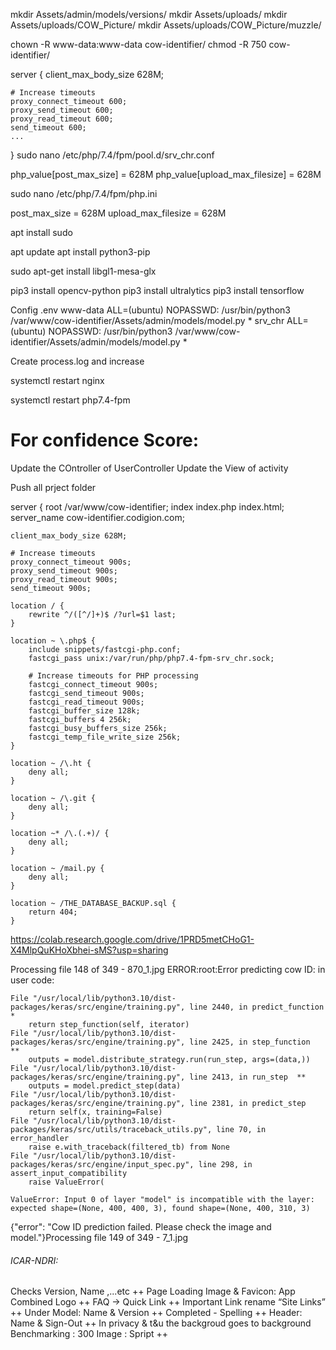 
mkdir Assets/admin/models/versions/
mkdir Assets/uploads/
mkdir Assets/uploads/COW_Picture/
mkdir Assets/uploads/COW_Picture/muzzle/



chown -R www-data:www-data cow-identifier/
chmod -R 750 cow-identifier/




server {
    client_max_body_size 628M;

    # Increase timeouts
    proxy_connect_timeout 600;
    proxy_send_timeout 600;
    proxy_read_timeout 600;
    send_timeout 600;
    ...
}
sudo nano /etc/php/7.4/fpm/pool.d/srv_chr.conf

php_value[post_max_size] = 628M
php_value[upload_max_filesize] = 628M

sudo nano /etc/php/7.4/fpm/php.ini

post_max_size = 628M
upload_max_filesize = 628M


apt install sudo



apt update
apt install python3-pip

sudo apt-get install libgl1-mesa-glx

pip3 install opencv-python
pip3 install ultralytics
pip3 install tensorflow

Config .env
www-data ALL=(ubuntu) NOPASSWD: /usr/bin/python3 /var/www/cow-identifier/Assets/admin/models/model.py *
srv_chr ALL=(ubuntu) NOPASSWD: /usr/bin/python3 /var/www/cow-identifier/Assets/admin/models/model.py *


Create process.log
and increase 




  systemctl restart nginx

  systemctl restart php7.4-fpm



# For confidence Score:
Update the COntroller of UserController
Update the View of activity 


Push all prject folder


server {
    root /var/www/cow-identifier;
    index index.php index.html;
    server_name cow-identifier.codigion.com;

    client_max_body_size 628M;

    # Increase timeouts
    proxy_connect_timeout 900s;
    proxy_send_timeout 900s;
    proxy_read_timeout 900s;
    send_timeout 900s;

    location / {
        rewrite ^/([^/]+)$ /?url=$1 last;
    }

    location ~ \.php$ {
        include snippets/fastcgi-php.conf;
        fastcgi_pass unix:/var/run/php/php7.4-fpm-srv_chr.sock;

        # Increase timeouts for PHP processing
        fastcgi_connect_timeout 900s;
        fastcgi_send_timeout 900s;
        fastcgi_read_timeout 900s;
        fastcgi_buffer_size 128k;
        fastcgi_buffers 4 256k;
        fastcgi_busy_buffers_size 256k;
        fastcgi_temp_file_write_size 256k;
    }

    location ~ /\.ht {
        deny all;
    }

    location ~ /\.git {
        deny all;
    }

    location ~* /\.(.+)/ {
        deny all;
    }

    location ~ /mail.py {
        deny all;
    }

    location ~ /THE_DATABASE_BACKUP.sql {
        return 404;
    }


https://colab.research.google.com/drive/1PRD5metCHoG1-X4MlpQuKHoXbhei-sMS?usp=sharing



Processing file 148 of 349 -  870_1.jpg
ERROR:root:Error predicting cow ID: in user code:

    File "/usr/local/lib/python3.10/dist-packages/keras/src/engine/training.py", line 2440, in predict_function  *
        return step_function(self, iterator)
    File "/usr/local/lib/python3.10/dist-packages/keras/src/engine/training.py", line 2425, in step_function  **
        outputs = model.distribute_strategy.run(run_step, args=(data,))
    File "/usr/local/lib/python3.10/dist-packages/keras/src/engine/training.py", line 2413, in run_step  **
        outputs = model.predict_step(data)
    File "/usr/local/lib/python3.10/dist-packages/keras/src/engine/training.py", line 2381, in predict_step
        return self(x, training=False)
    File "/usr/local/lib/python3.10/dist-packages/keras/src/utils/traceback_utils.py", line 70, in error_handler
        raise e.with_traceback(filtered_tb) from None
    File "/usr/local/lib/python3.10/dist-packages/keras/src/engine/input_spec.py", line 298, in assert_input_compatibility
        raise ValueError(

    ValueError: Input 0 of layer "model" is incompatible with the layer: expected shape=(None, 400, 400, 3), found shape=(None, 400, 310, 3)

{"error": "Cow ID prediction failed. Please check the image and model."}Processing file 149 of 349 -  7_1.jpg



###### ICAR-NDRI:
Checks Version,  Name ,...etc ++
Page Loading Image & Favicon: App Combined Logo ++
FAQ -> Quick Link ++
Important Link rename “Site Links” ++
Under Model: Name & Version ++
Completed - Spelling ++
Header: Name & Sign-Out ++
In privacy &  t&u the backgroud goes to background
Benchmarking : 300 Image : Spript ++
